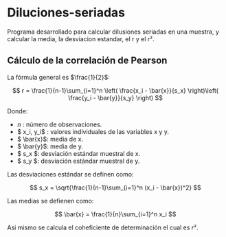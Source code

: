 # Diluciones-seriadas
Programa desarrollado para calcular dilusiones seriadas en una muestra, y calcular la media, la desviacion estandar, el r y el r².

## Cálculo de la correlación de Pearson
La fórmula general es $\frac{1}{2}$:

$$
r = \frac{1}{n-1}\sum_{i=1}^n \left( \frac{x_i - \bar{x}}{s_x} \right)\left( \frac{y_i - \bar{y}}{s_y} \right)
$$


Donde:

- $n$ : número de observaciones.  
- $ x_i, y_i$ : valores individuales de las variables x y y.  
- $ \bar{x}$: media de x.  
- $ \bar{y}$: media de y.  
- $ s_x $: desviación estándar muestral de x.  
- $ s_y $: desviación estándar muestral de y.  

Las desviaciones estándar se definen como:

$$
s_x = \sqrt{\frac{1}{n-1}\sum_{i=1}^n (x_i - \bar{x})^2}
$$

Las medias se defienen como:

$$
\bar{x} = \frac{1}{n}\sum_{i=1}^n x_i
$$

Asi mismo se calcula el coheficiente de determinación el cual es $r²$.
